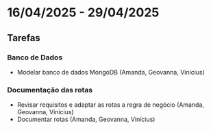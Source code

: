 # 16/04/2025 - 29/04/2025

## Tarefas

### Banco de Dados

- Modelar banco de dados MongoDB (Amanda, Geovanna, Vinícius)

### Documentação das rotas

- Revisar requisitos e adaptar as rotas a regra de negócio (Amanda, Geovanna, Vinícius)
- Documentar rotas (Amanda, Geovanna, Vinícius)
